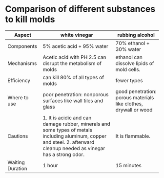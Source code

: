 # Comparison of different substances to kill molds

| Aspect | white vinegar | rubbing alcohol |
| --- | --- | --- |
| Components | 5% acetic acid + 95% water | 70% ethanol + 30% water |
| Mechanisms | Acetic acid with PH 2.5 can disrupt the metabolism of molds | ethanol can dissolve lipids of mold cells. |
| Efficiency | can kill 80% of all types of molds | fewer types |
| Where to use | poor penetration: nonporous surfaces like wall tiles and glass | good penetration: porous materials like clothes, drywall or wood |
| Cautions | 1. It is acidic and can damage rubber, minerals and some types of metals including aluminum, copper and steel. 2. afterward cleanup needed as vinegar has a strong odor. | It is flammable. |
| Waiting Duration | 1 hour | 15 minutes |